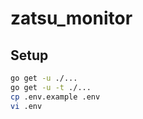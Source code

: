 # zatsu_monitor

## Setup
```sh
go get -u ./...
go get -u -t ./...
cp .env.example .env
vi .env
```
